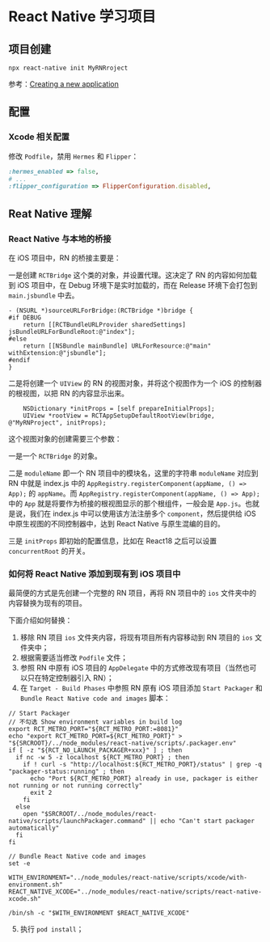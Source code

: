 # React Native 学习项目

## 项目创建

```
npx react-native init MyRNRroject
```

参考：[Creating a new application](https://reactnative.dev/docs/environment-setup#creating-a-new-application)

## 配置

### Xcode 相关配置

修改 `Podfile`，禁用 `Hermes` 和 `Flipper`：

``` ruby
:hermes_enabled => false,
# ...
:flipper_configuration => FlipperConfiguration.disabled,
```


## Reat Native 理解

### React Native 与本地的桥接

在 iOS 项目中，RN 的桥接主要是：

一是创建 `RCTBridge` 这个类的对象，并设置代理。这决定了 RN 的内容如何加载到 iOS 项目中，在 Debug 环境下是实时加载的，而在 Release 环境下会打包到 `main.jsbundle` 中去。

``` objc
- (NSURL *)sourceURLForBridge:(RCTBridge *)bridge {
#if DEBUG
    return [[RCTBundleURLProvider sharedSettings] jsBundleURLForBundleRoot:@"index"];
#else
    return [[NSBundle mainBundle] URLForResource:@"main" withExtension:@"jsbundle"];
#endif
}
```

二是将创建一个 `UIView` 的 RN 的视图对象，并将这个视图作为一个 iOS 的控制器的根视图，以把 RN 的内容显示出来。

``` objc
    NSDictionary *initProps = [self prepareInitialProps];
    UIView *rootView = RCTAppSetupDefaultRootView(bridge, @"MyRNProject", initProps);
```

这个视图对象的创建需要三个参数：

一是一个 `RCTBridge` 的对象。

二是 `moduleName` 即一个 RN 项目中的模块名，这里的字符串 `moduleName` 对应到 RN 中就是 index.js 中的 `AppRegistry.registerComponent(appName, () => App);` 的 `appName`。而 `AppRegistry.registerComponent(appName, () => App);` 中的 `App` 就是将要作为桥接的根视图显示的那个根组件，一般会是 `App.js`。也就是说，我们在 index.js 中可以使用该方法注册多个 `component`，然后提供给 iOS 中原生视图的不同控制器中，达到 React Native 与原生混编的目的。

三是 `initProps` 即初始的配置信息，比如在 React18 之后可以设置 `concurrentRoot` 的开关。

### 如何将 React Native 添加到现有到 iOS 项目中

最简便的方式是先创建一个完整的 RN 项目，再将 RN 项目中的 `ios` 文件夹中的内容替换为现有的项目。

下面介绍如何替换：

1. 移除 RN 项目 `ios` 文件夹内容，将现有项目所有内容移动到 RN 项目的 `ios` 文件夹中；
2. 根据需要适当修改 `Podfile` 文件；
3. 参照 RN 中原有 iOS 项目的 `AppDelegate` 中的方式修改现有项目（当然也可以只在特定控制器引入 RN）；
4. 在 `Target - Build Phases` 中参照 RN 原有 iOS 项目添加 `Start Packager` 和 `Bundle React Native code and images` 脚本：

```
// Start Packager
// 不勾选 Show environment variables in build log
export RCT_METRO_PORT="${RCT_METRO_PORT:=8081}"
echo "export RCT_METRO_PORT=${RCT_METRO_PORT}" > "${SRCROOT}/../node_modules/react-native/scripts/.packager.env"
if [ -z "${RCT_NO_LAUNCH_PACKAGER+xxx}" ] ; then
  if nc -w 5 -z localhost ${RCT_METRO_PORT} ; then
    if ! curl -s "http://localhost:${RCT_METRO_PORT}/status" | grep -q "packager-status:running" ; then
      echo "Port ${RCT_METRO_PORT} already in use, packager is either not running or not running correctly"
      exit 2
    fi
  else
    open "$SRCROOT/../node_modules/react-native/scripts/launchPackager.command" || echo "Can't start packager automatically"
  fi
fi

// Bundle React Native code and images
set -e

WITH_ENVIRONMENT="../node_modules/react-native/scripts/xcode/with-environment.sh"
REACT_NATIVE_XCODE="../node_modules/react-native/scripts/react-native-xcode.sh"

/bin/sh -c "$WITH_ENVIRONMENT $REACT_NATIVE_XCODE"
```
5. 执行 `pod install`；
